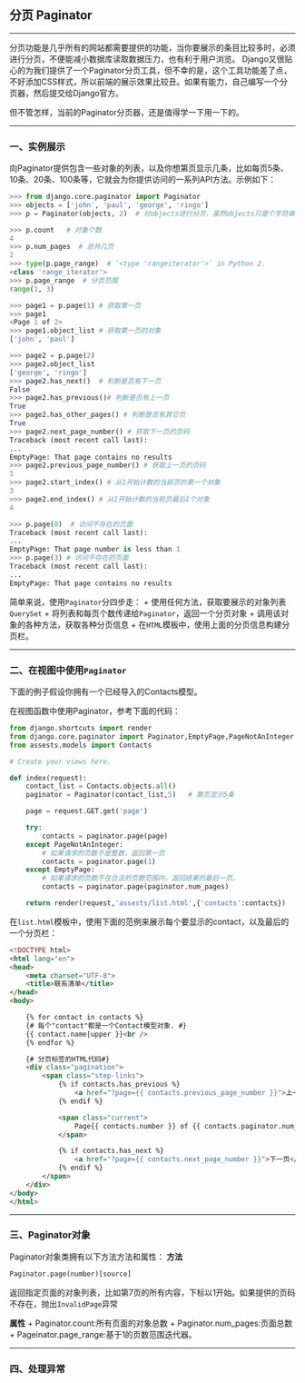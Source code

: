 ## 分页 Paginator

---

分页功能是几乎所有的网站都需要提供的功能，当你要展示的条目比较多时，必须进行分页，不便能减小数据库读取数据压力，也有利于用户浏览。
Django又很贴心的为我们提供了一个Paginator分页工具，但不幸的是，这个工具功能差了点，不好添加CSS样式，所以前端的展示效果比较丑。如果有能力，自己编写一个分页器，然后提交给Django官方。

但不管怎样，当前的Paginator分页器，还是值得学一下用一下的。

---

### 一、实例展示

向Paginator提供包含一些对象的列表，以及你想第页显示几条，比如每页5条、10条、20条、100条等，它就会为你提供访问的一系列API方法。示例如下：
```python
>>> from django.core.paginator import Paginator
>>> objects = ['john', 'paul', 'george', 'ringo']
>>> p = Paginator(objects, 2)  # 对objects进行分页，虽然objects只是个字符串列表，但没关系，一样用。每页显示2条。

>>> p.count   # 对象个数
4
>>> p.num_pages  # 总共几页
2
>>> type(p.page_range)  # `<type 'rangeiterator'>` in Python 2.
<class 'range_iterator'>
>>> p.page_range  # 分页范围
range(1, 3)

>>> page1 = p.page(1) # 获取第一页
>>> page1
<Page 1 of 2>
>>> page1.object_list # 获取第一页的对象
['john', 'paul']

>>> page2 = p.page(2)
>>> page2.object_list
['george', 'ringo']
>>> page2.has_next()  # 判断是否有下一页
False
>>> page2.has_previous()# 判断是否有上一页
True
>>> page2.has_other_pages() # 判断是否有其它页
True
>>> page2.next_page_number() # 获取下一页的页码
Traceback (most recent call last):
...
EmptyPage: That page contains no results
>>> page2.previous_page_number() # 获取上一页的页码
1
>>> page2.start_index() # 从1开始计数的当前页的第一个对象
3
>>> page2.end_index() # 从1开始计数的当前页最后1个对象
4

>>> p.page(0)  # 访问不存在的页面
Traceback (most recent call last):
...
EmptyPage: That page number is less than 1
>>> p.page(3) # 访问不存在的页面
Traceback (most recent call last):
...
EmptyPage: That page contains no results
```
简单来说，使用`Paginator`分四步走：
    + 使用任何方法，获取要展示的对象列表`QuerySet`
    + 将列表和每页个数传递给`Paginator`，返回一个分页对象
    + 调用该对象的各种方法，获取各种分页信息
    + 在`HTML`模板中，使用上面的分页信息构建分页栏。
    
---

### 二、在视图中使用`Paginator`

下面的例子假设你拥有一个已经导入的Contacts模型。

在视图函数中使用Paginator，参考下面的代码：
```python
from django.shortcuts import render
from django.core.paginator import Paginator,EmptyPage,PageNotAnInteger
from assests.models import Contacts

# Create your views here.

def index(request):
    contact_list = Contacts.objects.all()
    paginator = Paginator(contact_list,5)   # 第页显示5条

    page = request.GET.get('page')

    try:
        contacts = paginator.page(page)
    except PageNotAnInteger:
        # 如果请求的页数不是整数，返回第一页
        contacts = paginator.page(1)
    except EmptyPage:
        # 如果请求的页数不在合法的页数范围内，返回结果的最后一页。
        contacts = paginator.page(paginator.num_pages)

    return render(request,'assests/list.html',{'contacts':contacts})
```
在`list.html`模板中，使用下面的范例来展示每个要显示的contact，以及最后的一个分页栏：
```html
<!DOCTYPE html>
<html lang="en">
<head>
    <meta charset="UTF-8">
    <title>联系清单</title>
</head>
<body>

    {% for contact in contacts %}
    {# 每个"contact"都是一个Contact模型对象. #}
    {{ contact.name|upper }}<br />
    {% endfor %}

    {# 分页标签的HTML代码#}
    <div class="pagination">
        <span class="step-links">
            {% if contacts.has_previous %}
                <a href="?page={{ contacts.previous_page_number }}">上一页</a>
            {% endif %}

            <span class="current">
                Page{{ contacts.number }} of {{ contacts.paginator.num_pages }}.
            </span>

            {% if contacts.has_next %}
                <a href="?page={{ contacts.next_page_number }}">下一页</a>
            {% endif %}
        </span>
    </div>
</body>
</html>
```

---

### 三、Paginator对象

Paginator对象类拥有以下方法方法和属性：
**方法**
```python
Paginator.page(number)[source]
```
返回指定页面的对象列表，比如第7页的所有内容，下标以1开始。如果提供的页码不存在，抛出`InvalidPage`异常

**属性**
    + Paginator.count:所有页面的对象总数
    + Paginator.num_pages:页面总数
    + Pageinator.page_range:基于1的页数范围迭代器。
    
---
     
### 四、处理异常 
